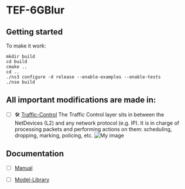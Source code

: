 # TEF-6GBlur



## Getting started

To make it work:
```
mkdir build
cd build
cmake ..
cd ..
./ns3 configure -d release --enable-examples --enable-tests
./nse build 
```

## All important modifications are made in:

- [ ] :hammer_and_wrench: [Traffic-Control](https://www.nsnam.org/docs/models/html/traffic-control.html) The Traffic Control layer sits in between the NetDevices (L2) and any network protocol (e.g. IP). It is in charge of processing packets and performing actions on them: scheduling, dropping, marking, policing, etc.
![My image](/docs/tfl.png)

## Documentation

- [ ] [Manual](https://www.nsnam.org/docs/release/3.39/manual/html/index.html) 
- [ ] [Model-Library](https://www.nsnam.org/docs/release/3.39/models/html/index.html)


